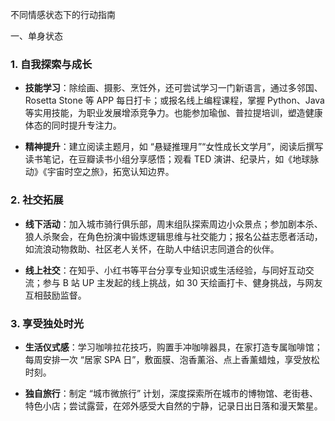 不同情感状态下的行动指南



一、单身状态



### 1. 自我探索与成长&#xA;



*   **技能学习**：除绘画、摄影、烹饪外，还可尝试学习一门新语言，通过多邻国、Rosetta Stone 等 APP 每日打卡；或报名线上编程课程，掌握 Python、Java 等实用技能，为职业发展增添竞争力。也能参加瑜伽、普拉提培训，塑造健康体态的同时提升专注力。


*   **精神提升**：建立阅读主题月，如 “悬疑推理月”“女性成长文学月”，阅读后撰写读书笔记，在豆瓣读书小组分享感悟；观看 TED 演讲、纪录片，如《地球脉动》《宇宙时空之旅》，拓宽认知边界。


### 2. 社交拓展&#xA;



*   **线下活动**：加入城市骑行俱乐部，周末组队探索周边小众景点；参加剧本杀、狼人杀聚会，在角色扮演中锻炼逻辑思维与社交能力；报名公益志愿者活动，如流浪动物救助、社区老人关怀，在助人中结识志同道合的伙伴。


*   **线上社交**：在知乎、小红书等平台分享专业知识或生活经验，与同好互动交流；参与 B 站 UP 主发起的线上挑战，如 30 天绘画打卡、健身挑战，与网友互相鼓励监督。


### 3. 享受独处时光&#xA;



*   **生活仪式感**：学习咖啡拉花技巧，购置手冲咖啡器具，在家打造专属咖啡馆；每周安排一次 “居家 SPA 日”，敷面膜、泡香薰浴、点上香薰蜡烛，享受放松时刻。


*   **独自旅行**：制定 “城市微旅行” 计划，深度探索所在城市的博物馆、老街巷、特色小店；尝试露营，在郊外感受大自然的宁静，记录日出日落和漫天繁星。



